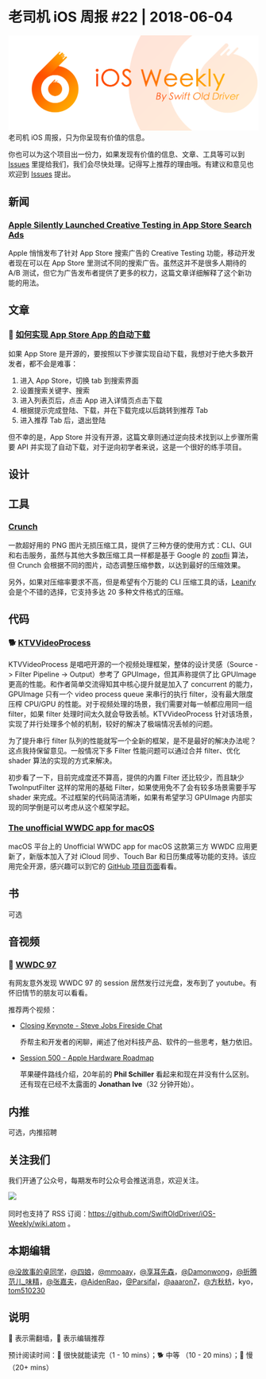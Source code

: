 # 老司机 iOS 周报 #22 | 2018-06-04

![ios-weekly](../assets/ios-weekly.png)
老司机 iOS 周报，只为你呈现有价值的信息。

你也可以为这个项目出一份力，如果发现有价值的信息、文章、工具等可以到 [Issues](https://github.com/SwiftOldDriver/iOS-Weekly/issues) 里提给我们，我们会尽快处理。记得写上推荐的理由哦。有建议和意见也欢迎到 [Issues](https://github.com/SwiftOldDriver/iOS-Weekly/issues) 提出。

## 新闻

### [Apple Silently Launched Creative Testing in App Store Search Ads](https://asostack.com/apple-secretly-launched-creative-testing-in-app-store-search-ads-761a9f7b8abb)

Apple 悄悄发布了针对 App Store 搜索广告的 Creative Testing 功能，移动开发者现在可以在 App Store 里测试不同的搜索广告。虽然这并不是很多人期待的 A/B 测试，但它为广告发布者提供了更多的权力，这篇文章详细解释了这个新功能的用法。


## 文章

### 🐢 [如何实现 App Store App 的自动下载](https://juejin.im/post/5b0a252d51882538b63af5c3)
如果 App Store 是开源的，要按照以下步骤实现自动下载，我想对于绝大多数开发者，都不会是难事：

1. 进入 App Store，切换 tab 到搜索界面
2. 设置搜索关键字、搜索
3. 进入列表页后，点击 App 进入详情页点击下载
4. 根据提示完成登陆、下载，并在下载完成以后跳转到推荐 Tab
5. 进入推荐 Tab 后，退出登陆

但不幸的是，App Store 并没有开源，这篇文章则通过逆向技术找到以上步骤所需要 API 并实现了自动下载，对于逆向初学者来说，这是一个很好的练手项目。


## 设计

## 工具

### [Crunch](https://github.com/chrissimpkins/Crunch)
一款超好用的 PNG 图片无损压缩工具，提供了三种方便的使用方式：CLI、GUI 和右击服务，虽然与其他大多数压缩工具一样都是基于 Google 的 [zopfli](https://github.com/google/zopfli) 算法，但 Crunch 会根据不同的图片，动态调整压缩参数，以达到最好的压缩效果。

另外，如果对压缩率要求不高，但是希望有个万能的 CLI 压缩工具的话，[Leanify](https://github.com/JayXon/Leanify) 会是个不错的选择，它支持多达 20 多种文件格式的压缩。

## 代码

### 🐕 [KTVVideoProcess](https://github.com/ChangbaDevs/KTVVideoProcess)

KTVVideoProcess 是唱吧开源的一个视频处理框架，整体的设计灵感（Source -> Filter Pipeline -> Output）参考了 GPUImage，但其声称提供了比 GPUImage 更高的性能。和作者简单交流得知其中核心提升就是加入了 concurrent 的能力，GPUImage 只有一个 video process queue 来串行的执行 filter，没有最大限度压榨 CPU/GPU 的性能。对于视频处理的场景，我们需要对每一帧都应用同一组 filter，如果 filter 处理时间太久就会导致丢帧。KTVVideoProcess 针对该场景，实现了并行处理多个帧的机制，较好的解决了极端情况丢帧的问题。

为了提升串行 filter 队列的性能就写一个全新的框架，是不是最好的解决办法呢？这点我持保留意见。一般情况下多 Filter 性能问题可以通过合并 filter、优化 shader 算法的实现的方式来解决。

初步看了一下，目前完成度还不算高，提供的内置 Filter 还比较少，而且缺少 TwoInputFilter 这样的常用的基础 Filter，如果使用免不了会有较多场景需要手写 shader 来完成。不过框架的代码简洁清晰，如果有希望学习 GPUImage 内部实现的同学倒是可以考虑从这个框架学起。


### [The unofficial WWDC app for macOS](https://github.com/insidegui/WWDC)

macOS 平台上的 Unofficial WWDC app for macOS 这款第三方 WWDC 应用更新了，新版本加入了对 iCloud 同步、Touch Bar 和日历集成等功能的支持。该应用完全开源，感兴趣可以到它的 [GitHub 项目页面](https://github.com/insidegui/WWDC)看看。

## 书

可选

## 音视频

### 🚧 [WWDC 97](http://bslabs.net/2018/05/28/wwdc-1997-videos/)

有网友意外发现 WWDC 97 的 session 居然发行过光盘，发布到了 youtube。有怀旧情节的朋友可以看看。

推荐两个视频：

- [Closing Keynote - Steve Jobs Fireside Chat](https://www.youtube.com/watch?v=KWJ6rGiopvo) 

  乔帮主和开发者的闲聊，阐述了他对科技产品、软件的一些思考，魅力依旧。

- [Session 500 - Apple Hardware Roadmap](https://www.youtube.com/watch?v=ekkSkuY1EcI)

  苹果硬件路线介绍，20年前的 **Phil Schiller** 看起来和现在并没有什么区别。还有现在已经不太露面的  **Jonathan Ive**（32 分钟开始）。


## 内推

可选，内推招聘

## 关注我们

我们开通了公众号，每期发布时公众号会推送消息，欢迎关注。

![](https://github.com/SwiftOldDriver/iOS-Weekly/blob/master/assets/qrcode_for_wechat.jpg?raw=true)

同时也支持了 RSS 订阅：https://github.com/SwiftOldDriver/iOS-Weekly/wiki.atom 。

## 本期编辑

[@没故事的卓同学](https://weibo.com/1926303682/profile)，[@四娘](https://kemchenj.github.io)，[@mmoaay](https://weibo.com/u/1302422271)，[@享耳先森](https://github.com/iblacksun)，[@Damonwong](https://weibo.com/damonone)，[@折腾范儿_味精](http://weibo.com/agvicking)，[@张嘉夫](https://weibo.com/2949394297)，[@AidenRao](https://weibo.com/AidenRao)，[@Parsifal](https://weibo.com/parsifalchang)，[@aaaron7](https://weibo.com/aaaron7)，[@方秋枋](https://weibo.com/100mango)，kyo，[tom510230](https://xiaozhuanlan.com/u/6682065345)

## 说明

🚧 表示需翻墙，🌟 表示编辑推荐

预计阅读时间：🐎 很快就能读完（1 - 10 mins）；🐕 中等 （10 - 20 mins）；🐢 慢（20+ mins）
